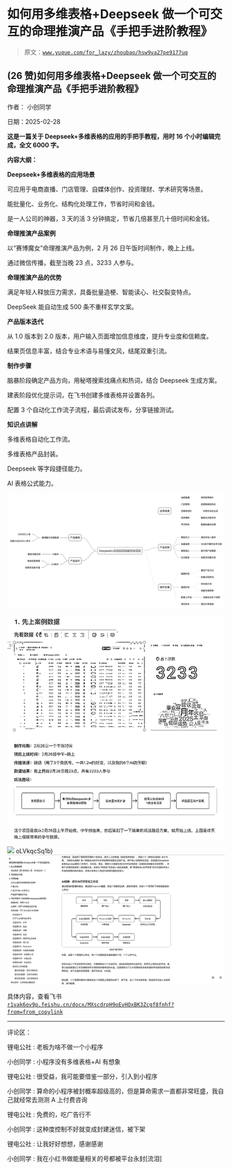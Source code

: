 # 如何用多维表格+Deepseek 做一个可交互的命理推演产品《手把手进阶教程》

> 原文：[`www.yuque.com/for_lazy/zhoubao/hsw9va27pe9177uq`](https://www.yuque.com/for_lazy/zhoubao/hsw9va27pe9177uq)

## (26 赞)如何用多维表格+Deepseek 做一个可交互的命理推演产品《手把手进阶教程》

作者： 小创同学

日期：2025-02-28

**这是一篇关于 Deepseek+多维表格的应用的手把手教程，用时 16 个小时编辑完成，全文 6000 字。**

**内容大纲：**

**Deepseek+多维表格的应用场景**

可应用于电商直播、门店管理、自媒体创作、投资理财、学术研究等场景。

能批量化、业务化、结构化处理工作，节省时间和金钱。

是一人公司的神器，3 天的活 3 分钟搞定，节省几倍甚至几十倍时间和金钱。

**命理推演产品案例**

以“赛博魔女”命理推演产品为例，2 月 26 日午饭时间制作，晚上上线。

通过微信传播，截至当晚 23 点，3233 人参与。

**命理推演产品的优势**

满足年轻人释放压力需求，具备批量造梗、智能读心、社交裂变特点。

DeepSeek 能自动生成 500 条不重样玄学文案。

**产品版本迭代**

从 1.0 版本到 2.0 版本，用户输入页面增加信息维度，提升专业度和信赖度。

结果页信息丰富，结合专业术语与易懂文风，结尾双重引流。

**制作步骤**

脑暴阶段确定产品方向，用秘塔搜索找痛点和热词，结合 Deepseek 生成方案。

建表阶段优化提示词，在飞书创建多维表格并设置各列。

配置 3 个自动化工作流子流程，最后调试发布，分享链接测试。

**知识点讲解**

多维表格自动化工作流。

多维表格产品封装。

Deepseek 等字段捷径能力。

AI 表格公式能力。

![](img/eb888643f3457ba0ad3bba703001aa80.png "None")

![](img/0e6a1646a5087444824a471e7c31bdaf.png "None")

![](img/FmnO9bJn_HR1narIQ-) oLVkqcSq1b)![](img/4f671fd2707e57f48e43dc9f4ad02942.png "None")

具体内容，查看飞书[`r1vak6ov9p.feishu.cn/docx/MXscdrpH9oEvHOxBK3Zcgf8fnhf?from=from_copylink`](https://r1vak6ov9p.feishu.cn/docx/MXscdrpH9oEvHOxBK3Zcgf8fnhf?from=from_copylink)

* * *

评论区：

锂电公社 : 老板为啥不做一个小程序

小创同学 : 小程序没有多维表格+AI 有想象

锂电公社 : 很受益，我可能要借鉴一部分，引入到小程序

小创同学 : 算命的小程序被封概率超级高的，但是算命需求一直都非常旺盛，我自己就经常去测测 A 上付费咨询

锂电公社 : 免费的，吃广告行不

小创同学 : 这种度控制不好就变成封建迷信，被下架

锂电公社 : 让我好好想想，感谢感谢

小创同学 : 我在小红书做能量相关的号都被平台永封[流泪]